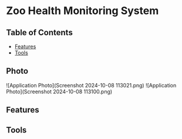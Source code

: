 
# Zoo Health Monitoring System


## Table of Contents
- [Features](#features)
- [Tools](#tools)
## Photo
![Application Photo](Screenshot 2024-10-08 113021.png)
![Application Photo](Screenshot 2024-10-08 113100.png)

## Features


  ## Tools

